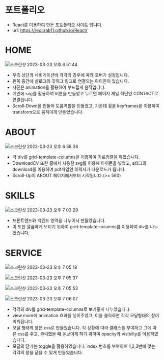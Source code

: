 # 포트폴리오
- React를 이용하여 만든 포트폴리오 사이트 입니다. 
- url: https://redcrab11.github.io/React/

# HOME

![스크린샷 2023-03-23 오후 6 51 44](https://user-images.githubusercontent.com/109942640/227166445-cc77e655-5d53-4044-a8a5-7d298852f7df.png)

- 우측 상단의 네비게이션바 각각의 경우에 따라 호버가 설정됩니다. 
- 왼쪽 중간에 벨로그와 깃허그 링크로 연결되는 아이콘이 있습니다.
- 사진은 animation을 활용하여 부드럽게 움직입니다.
- 메인에 svg를 활용하여 버튼을 만들었고 누르면 페이지 제일 하단인 CONTACT로 연결됩니다. 
- Scroll-Down을 만들어 도움역할을 만들었고, 가운데 휠을 keyframes을 이용하여 transform으로 움직이게 만들었습니다. 


# ABOUT

![스크린샷 2023-03-23 오후 6 58 36](https://user-images.githubusercontent.com/109942640/227168211-6acbeb79-893b-44d8-9dae-86264e838bc8.png)


- 각 div를 grid-template-columns을 이용하여 가로정렬을 하였습니다.
- DownloadCV 또한 홈에서 사용한 svg를 이용해 아이콘을 넣었고, a태그의 download를 이용하여 pdf파일인 이력서가 다운로드가 됩니다. 
- Scroll-Up이 ABOUT 페이지에서부터 시작됩니다.(>= 560)


# SKILLS

![스크린샷 2023-03-23 오후 7 03 29](https://user-images.githubusercontent.com/109942640/227169450-bd1280e0-e5ab-4665-8a3f-da9f2158dcf1.png)

- 프론트엔드와 백엔드 영역을 나누어서 만들었습니다. 
- 이 또한 깔끔하게 보이기 위하여  grid-template-columns를 이용하여 div를 나누었습니다. 



# SERVICE

![스크린샷 2023-03-23 오후 7 05 18](https://user-images.githubusercontent.com/109942640/227169882-ae164ca1-d1d8-4442-84b6-d656e8b80e6d.png)

![스크린샷 2023-03-23 오후 7 05 37](https://user-images.githubusercontent.com/109942640/227169969-89f451fa-f00b-4fdf-ba67-839f70cba550.png)

![스크린샷 2023-03-23 오후 7 05 53](https://user-images.githubusercontent.com/109942640/227170027-25ce4594-7693-4d8c-86c6-053300b85de9.png)

![스크린샷 2023-03-23 오후 7 06 07](https://user-images.githubusercontent.com/109942640/227170084-46467c7b-cd5c-4850-a38f-fadfe569f1e0.png)


- 각각의 div를  grid-template-columns로 보기좋게 나누었습니다.
- view more에 animation 효과를 넣어주었고, 이를 클릭하면 각각 모달형태의 창이 띄워집니다. 
- 모달 형태의 창은 css로 만들었습니다. 각 상황에 따라 클래스를 부여하고 그에 따른 css를 주고, 클릭했을 때 돋보이게 하기 위하여 opacity와 visibilty를 이용하였습니다. 
- 모달의 닫기는 toggle을 활용하였습니다. index 번호를 부여하여 1,2,3번에 맞는 각각의 창을 닫을 수 있게 만들었습니다.



